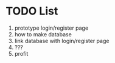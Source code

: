 
# TODO List

1. prototype login/register page
2. how to make database
3. link database with login/register page
4. ???
5. profit
